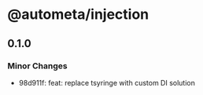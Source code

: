 # @autometa/injection

## 0.1.0

### Minor Changes

- 98d911f: feat: replace tsyringe with custom DI solution
